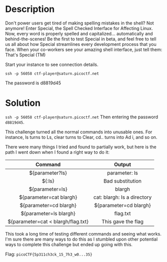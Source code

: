 # Description

Don't power users get tired of making spelling mistakes in the shell? Not anymore! Enter Special, the Spell Checked Interface for Affecting Linux. Now, every word is properly spelled and capitalized... automatically and behind-the-scenes! Be the first to test Special in beta, and feel free to tell us all about how Special streamlines every development process that you face. When your co-workers see your amazing shell interface, just tell them: That's Special (TM) 

Start your instance to see connection details. 

```ssh -p 56058 ctf-player@saturn.picoctf.net ```

The password is d8819d45

# Solution

```ssh -p 56058 ctf-player@saturn.picoctf.net``` Then entering the password ```d8819d45```. 

This challenge turned all the normal commands into unusable ones. For instance, ls turns to Ls, clear turns to Clear, cd.. turns into Ad i, and so on.

There were many things I tried and found to partially work, but here is the path I went down when I found a right way to do it:

| Command | Output | 
| :---:   | :---:  |
|${parameter?ls} | parameter: ls|
|${:ls} | Bad substitution|
|${parameter=ls} | blargh|
|${parameter=cat blargh} | cat: blargh: Is a directory|
|${parameter=cd blargh} | ${parameter=cd blargh}|
|${parameter=ls blargh} | flag.txt |
|${parameter=cat < blargh/flag.txt} | This gave the flag |

This took a long time of testing different commands and seeing what works. I'm sure there are many ways to do this as I stumbled upon other potential ways to complete this challenge but ended up going with this. 

Flag: ```picoCTF{5p311ch3ck_15_7h3_w0...35}```
